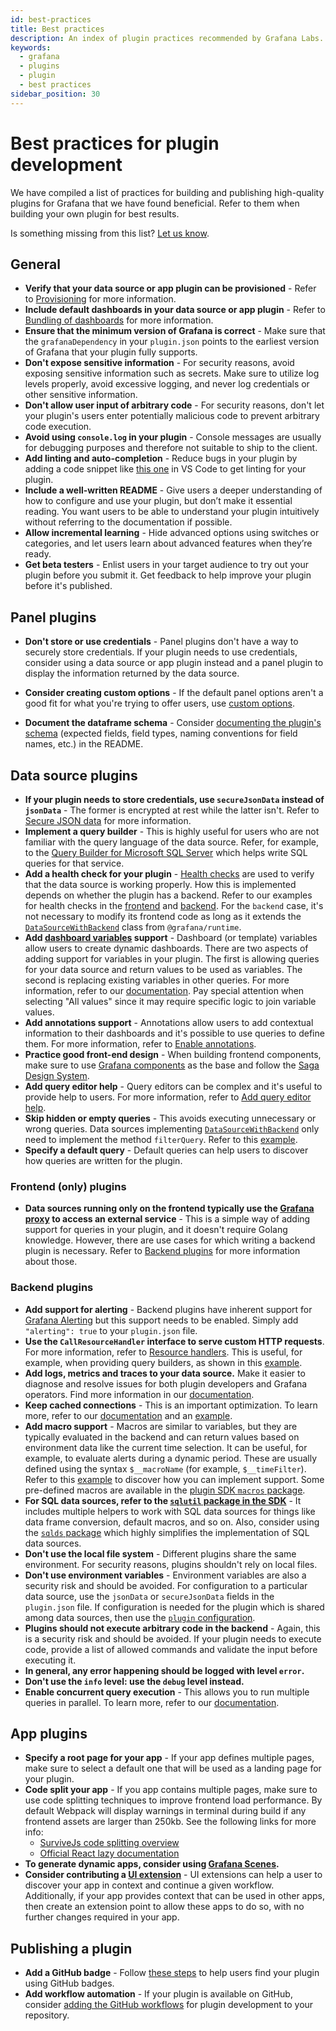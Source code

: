 ```yaml
---
id: best-practices
title: Best practices
description: An index of plugin practices recommended by Grafana Labs.
keywords:
  - grafana
  - plugins
  - plugin
  - best practices
sidebar_position: 30
---
```


# Best practices for plugin development

We have compiled a list of practices for building and publishing high-quality plugins for Grafana that we have found beneficial. Refer to them when building your own plugin for best results.

Is something missing from this list? [Let us know](https://github.com/grafana/plugin-tools/issues/new).

## General

- **Verify that your data source or app plugin can be provisioned** - Refer to [Provisioning](https://grafana.com/docs/grafana/latest/administration/provisioning/#data-sources) for more information.
- **Include default dashboards in your data source or app plugin** - Refer to [Bundling of dashboards](../key-concepts/plugin-types-usage.md#bundling-of-dashboards) for more information.
- **Ensure that the minimum version of Grafana is correct** - Make sure that the `grafanaDependency` in your `plugin.json` points to the earliest version of Grafana that your plugin fully supports.
- **Don't expose sensitive information** - For security reasons, avoid exposing sensitive information such as secrets. Make sure to utilize log levels properly, avoid excessive logging, and never log credentials or other sensitive information.
- **Don't allow user input of arbitrary code** - For security reasons, don't let your plugin's users enter potentially malicious code to prevent arbitrary code execution.
- **Avoid using `console.log` in your plugin** - Console messages are usually for debugging purposes and therefore not suitable to ship to the client.
- **Add linting and auto-completion** - Reduce bugs in your plugin by adding a code snippet like [this one](https://grafana.com/blog/2021/01/21/6-tips-for-improving-your-grafana-plugin-before-you-publish/#tip-3-add-linting-and-auto-completion-to-your-pluginjson) in VS Code to get linting for your plugin.
- **Include a well-written README** - Give users a deeper understanding of how to configure and use your plugin, but don’t make it essential reading. You want users to be able to understand your plugin intuitively without referring to the documentation if possible.
- **Allow incremental learning** - Hide advanced options using switches or categories, and let users learn about advanced features when they’re ready.
- **Get beta testers** - Enlist users in your target audience to try out your plugin before you submit it. Get feedback to help improve your plugin before it's published.

## Panel plugins

- **Don't store or use credentials** - Panel plugins don't have a way to securely store credentials. If your plugin needs to use credentials, consider using a data source or app plugin instead and a panel plugin to display the information returned by the data source.

- **Consider creating custom options** - If the default panel options aren't a good fit for what you're trying to offer users, use [custom options](../how-to-guides/panel-plugins/custom-panel-option-editors).
- **Document the dataframe schema** - Consider [documenting the plugin's schema](https://grafana.com/blog/2021/01/21/6-tips-for-improving-your-grafana-plugin-before-you-publish/#tip-2-document-the-data-frame-schema-for-panel-plugins) (expected fields, field types, naming conventions for field names, etc.) in the README.

## Data source plugins

- **If your plugin needs to store credentials, use `secureJsonData` instead of `jsonData`** - The former is encrypted at rest while the latter isn't. Refer to [Secure JSON data](../how-to-guides/data-source-plugins/add-authentication-for-data-source-plugins#store-configuration-in-securejsondata) for more information.
- **Implement a query builder** - This is highly useful for users who are not familiar with the query language of the data source. Refer, for example, to the [Query Builder for Microsoft SQL Server](https://grafana.com/docs/grafana/latest/datasources/mssql/query-editor/#builder-mode) which helps write SQL queries for that service.
- **Add a health check for your plugin** - [Health checks](../key-concepts/backend-plugins/#health-checks) are used to verify that the data source is working properly. How this is implemented depends on whether the plugin has a backend. Refer to our examples for health checks in the [frontend](https://github.com/grafana/grafana-plugin-examples/blob/5441fe2f818e28cdeb06eb7066ff198dd34bb0ab/examples/datasource-http/src/DataSource.ts#L81-L115) and [backend](https://github.com/grafana/grafana-plugin-examples/blob/0532f8b23645251997088ac7a1707a72d3fd9248/examples/datasource-basic/pkg/plugin/datasource.go#L77). For the `backend` case, it's not necessary to modify its frontend code as long as it extends the [`DataSourceWithBackend`](https://github.com/grafana/grafana-plugin-examples/blob/0532f8b23645251997088ac7a1707a72d3fd9248/examples/datasource-basic/src/datasource.ts#L5) class from `@grafana/runtime`.
- **Add [dashboard variables](https://grafana.com/docs/grafana/latest/dashboards/variables/) support** - Dashboard (or template) variables allow users to create dynamic dashboards. There are two aspects of adding support for variables in your plugin. The first is allowing queries for your data source and return values to be used as variables. The second is replacing existing variables in other queries. For more information, refer to our [documentation](../how-to-guides/data-source-plugins/add-support-for-variables#add-support-for-query-variables-to-your-data-source). Pay special attention when selecting "All values" since it may require specific logic to join variable values.
- **Add annotations support** - Annotations allow users to add contextual information to their dashboards and it's possible to use queries to define them. For more information, refer to [Enable annotations](../how-to-guides/data-source-plugins/add-support-for-annotation-queries).
- **Practice good front-end design** - When building frontend components, make sure to use [Grafana components](https://developers.grafana.com/ui/latest/index.html?path=/docs/docs-overview-intro--page) as the base and follow the [Saga Design System](https://grafana.com/developers/saga/about/overview).
- **Add query editor help** - Query editors can be complex and it's useful to provide help to users. For more information, refer to [Add query editor help](../how-to-guides/data-source-plugins/add-query-editor-help).
- **Skip hidden or empty queries** - This avoids executing unnecessary or wrong queries. Data sources implementing [`DataSourceWithBackend`](https://github.com/grafana/grafana-plugin-examples/blob/0532f8b23645251997088ac7a1707a72d3fd9248/examples/datasource-basic/src/datasource.ts#L5) only need to implement the method `filterQuery`. Refer to this [example](https://github.com/grafana/grafana/blob/fd5f66083c91b9759ae7772f99b80c9342b93290/public/app/plugins/datasource/loki/datasource.ts#L1085).
- **Specify a default query** - Default queries can help users to discover how queries are written for the plugin.

### Frontend (only) plugins

- **Data sources running only on the frontend typically use the [Grafana proxy](../how-to-guides/data-source-plugins/add-authentication-for-data-source-plugins#add-a-proxy-route-to-your-plugin) to access an external service** - This is a simple way of adding support for queries in your plugin, and it doesn't require Golang knowledge. However, there are use cases for which writing a backend plugin is necessary. Refer to [Backend plugins](../key-concepts/backend-plugins/#use-cases-for-implementing-a-backend-plugin) for more information about those.

### Backend plugins

- **Add support for alerting** - Backend plugins have inherent support for [Grafana Alerting](https://grafana.com/docs/grafana/latest/alerting/) but this support needs to be enabled. Simply add `"alerting": true` to your `plugin.json` file.
- **Use the `CallResourceHandler` interface to serve custom HTTP requests**. For more information, refer to [Resource handlers](../key-concepts/backend-plugins/#resources). This is useful, for example, when providing query builders, as shown in this [example](https://github.com/grafana/grafana-plugin-examples/blob/0532f8b23645251997088ac7a1707a72d3fd9248/examples/app-with-backend/pkg/plugin/app.go#L35).
- **Add logs, metrics and traces to your data source.** Make it easier to diagnose and resolve issues for both plugin developers and Grafana operators. Find more information in our [documentation](../how-to-guides/data-source-plugins/add-logs-metrics-traces-for-backend-plugins).
- **Keep cached connections** - This is an important optimization. To learn more, refer to our [documentation](../key-concepts/backend-plugins/#caching-and-connection-pooling) and an [example](https://github.com/grafana/grafana-plugin-examples/blob/0532f8b23645251997088ac7a1707a72d3fd9248/examples/datasource-http-backend/pkg/plugin/datasource.go#L40-L66).
- **Add macro support** - Macros are similar to variables, but they are typically evaluated in the backend and can return values based on environment data like the current time selection. It can be useful, for example, to evaluate alerts during a dynamic period. These are usually defined using the syntax `$__macroName` (for example, `$__timeFilter`). Refer to this [example](https://github.com/grafana/grafana-plugin-examples/blob/0532f8b23645251997088ac7a1707a72d3fd9248/examples/datasource-basic/pkg/query/macro.go) to discover how you can implement support. Some pre-defined macros are available in the [plugin SDK `macros` package](https://github.com/grafana/grafana-plugin-sdk-go/tree/main/experimental/macros).
- **For SQL data sources, refer to the [`sqlutil` package in the SDK](https://pkg.go.dev/github.com/grafana/grafana-plugin-sdk-go/data/sqlutil)** - It includes multiple helpers to work with SQL data sources for things like data frame conversion, default macros, and so on. Also, consider using the [`sqlds` package](https://pkg.go.dev/github.com/grafana/sqlds) which highly simplifies the implementation of SQL data sources.
- **Don't use the local file system** - Different plugins share the same environment. For security reasons, plugins shouldn't rely on local files.
- **Don't use environment variables** - Environment variables are also a security risk and should be avoided. For configuration to a particular data source, use the `jsonData` or `secureJsonData` fields in the `plugin.json` file. If configuration is needed for the plugin which is shared among data sources, then use the [`plugin` configuration](https://grafana.com/docs/grafana/latest/setup-grafana/configure-grafana/#pluginplugin_id).
- **Plugins should not execute arbitrary code in the backend** - Again, this is a security risk and should be avoided. If your plugin needs to execute code, provide a list of allowed commands and validate the input before executing it.
- **In general, any error happening should be logged with level `error`.**
- **Don't use the `info` level: use the `debug` level instead.**
- **Enable concurrent query execution** - This allows you to run multiple queries in parallel. To learn more, refer to our [documentation](/tutorials/build-a-data-source-backend-plugin#run-multiple-queries-concurrently).

## App plugins

- **Specify a root page for your app** - If your app defines multiple pages, make sure to select a default one that will be used as a landing page for your plugin.
- **Code split your app** - If you app contains multiple pages, make sure to use code splitting techniques to improve frontend load performance. By default Webpack will display warnings in terminal during build if any frontend assets are larger than 250kb. See the following links for more info:
  - [SurviveJs code splitting overview](https://survivejs.com/books/webpack/building/code-splitting)
  - [Official React lazy documentation](https://react.dev/reference/react/lazy)
- **To generate dynamic apps, consider using [Grafana Scenes](https://grafana.com/developers/scenes/).**
- **Consider contributing a [UI extension](../key-concepts/ui-extensions)** - UI extensions can help a user to discover your app in context and continue a given workflow. Additionally, if your app provides context that can be used in other apps, then create an extension point to allow these apps to do so, with no further changes required in your app.

## Publishing a plugin

- **Add a GitHub badge** - Follow [these steps](https://grafana.com/blog/2024/06/06/6-tips-to-improve-your-grafana-plugin-before-you-publish/#tip-4-add-dynamic-badges-to-your-readme) to help users find your plugin using GitHub badges.
- **Add workflow automation** - If your plugin is available on GitHub, consider [adding the GitHub workflows](../get-started/set-up-development-environment.mdx#set-up-github-workflows) for plugin development to your repository.
